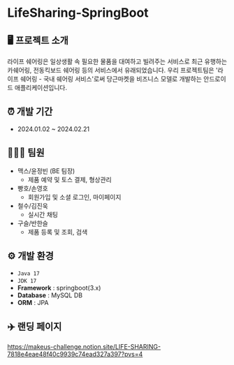 # LifeSharing-SpringBoot

## 🖥️ 프로젝트 소개
라이프 쉐어링은 일상생활 속 필요한 물품을 대여하고 빌려주는 서비스로 최근 유행하는 카쉐어링, 전동킥보드 쉐어링 등의 서비스에서 유래되었습니다.
우리 프로젝트팀은 '라이프 쉐어링 - 국내 쉐어링 서비스'로써 당근마켓을 비즈니스 모델로 개발하는 안드로이드 애플리케이션입니다.
<br>

## ⏰ 개발 기간
- 2024.01.02 ~ 2024.02.21

## 🧑‍🤝‍🧑 팀원  
- 맥스/윤정빈 (BE 팀장)
  - 제품 예약 및 토스 결제, 형상관리
- 빵호/손영호
  - 회원가입 및 소셜 로그인, 마이페이지
- 철수/김진욱
  - 실시간 채팅
- 구슬/반한슬
  - 제품 등록 및 조회, 검색

## ⚙️ 개발 환경
- `Java 17`
- `JDK 17`
- **Framework** : springboot(3.x)
- **Database** : MySQL DB
- **ORM** : JPA

## ✈️ 랜딩 페이지
https://makeus-challenge.notion.site/LIFE-SHARING-7818e4eae48f40c9939c74ead327a397?pvs=4
